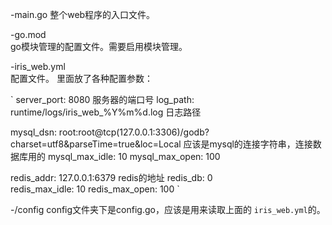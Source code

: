 

-main.go
整个web程序的入口文件。


-go.mod  
go模块管理的配置文件。需要启用模块管理。


-iris_web.yml  
配置文件。
里面放了各种配置参数：

`
server_port: 8080  服务器的端口号
log_path: runtime/logs/iris_web_%Y%m%d.log  日志路径

mysql_dsn: root:root@tcp(127.0.0.1:3306)/godb?charset=utf8&parseTime=true&loc=Local  应该是mysql的连接字符串，连接数据库用的
mysql_max_idle: 10
mysql_max_open: 100

redis_addr: 127.0.0.1:6379  redis的地址
redis_db: 0  
redis_max_idle: 10
redis_max_open: 100
`

-/config
config文件夹下是config.go，应该是用来读取上面的 `iris_web.yml`的。

